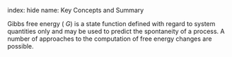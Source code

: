 index: hide
name: Key Concepts and Summary

Gibbs free energy ( *G*) is a state function defined with regard to system quantities only and may be used to predict the spontaneity of a process. A number of approaches to the computation of free energy changes are possible.

